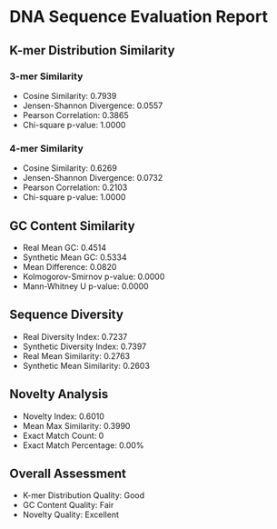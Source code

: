 # DNA Sequence Evaluation Report

## K-mer Distribution Similarity

### 3-mer Similarity

- Cosine Similarity: 0.7939
- Jensen-Shannon Divergence: 0.0557
- Pearson Correlation: 0.3865
- Chi-square p-value: 1.0000

### 4-mer Similarity

- Cosine Similarity: 0.6269
- Jensen-Shannon Divergence: 0.0732
- Pearson Correlation: 0.2103
- Chi-square p-value: 1.0000

## GC Content Similarity

- Real Mean GC: 0.4514
- Synthetic Mean GC: 0.5334
- Mean Difference: 0.0820
- Kolmogorov-Smirnov p-value: 0.0000
- Mann-Whitney U p-value: 0.0000

## Sequence Diversity

- Real Diversity Index: 0.7237
- Synthetic Diversity Index: 0.7397
- Real Mean Similarity: 0.2763
- Synthetic Mean Similarity: 0.2603

## Novelty Analysis

- Novelty Index: 0.6010
- Mean Max Similarity: 0.3990
- Exact Match Count: 0
- Exact Match Percentage: 0.00%

## Overall Assessment

- K-mer Distribution Quality: Good
- GC Content Quality: Fair
- Novelty Quality: Excellent
